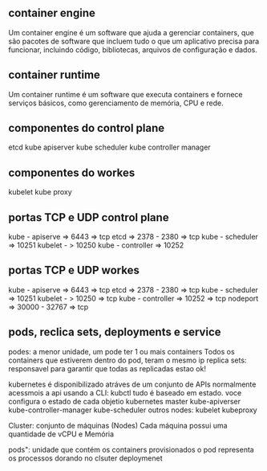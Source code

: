 ## container engine

Um container engine é um software que ajuda a gerenciar containers, que são pacotes de software que incluem tudo o que um aplicativo precisa para funcionar, incluindo código, bibliotecas, arquivos de configuração e dados. 

## container runtime
Um container runtime é um software que executa containers e fornece serviços básicos, como gerenciamento de memória, CPU e rede.

## componentes do control plane 
etcd
kube apiserver
kube scheduler
kube controller manager
## componentes do workes 
kubelet
kube proxy

## portas TCP e UDP control plane
kube - apiserve => 6443 => tcp
etcd => 2378 - 2380 => tcp
kube - scheduler => 10251
kubelet - > 10250
kube - controller => 10252

## portas TCP e UDP workes
kube - apiserve => 6443 => tcp
etcd => 2378 - 2380 => tcp
kube - scheduler => 10251
kubelet - > 10250 => tcp
kube - controller => 10252 => tcp
nodeport => 30000 - 32767 => tcp

## pods, reclica sets, deployments e service
podes: a menor unidade, um pode ter 1 ou mais containers
Todos os containers que estiverem dentro do pod, teram o mesmo ip 
replica sets: responsavel para garantir que todas as replicadas estao ok!  

kubernetes é disponibilizado atráves de um conjunto de APIs
normalmente acessmois a api usando a CLI: kubctl
tudo é baseado em estado. voce configura o estado de cada objetio
kubernetes master
kube-apiverser
kube-controller-manager
kube-scheduler
outros nodes:
kubelet
kubeproxy


Cluster: conjunto de máquinas (Nodes)
Cada máquina possui uma quantidade de vCPU e Memória

pods":  unidade que contém os containers provisionados
o pod representa os processos dorando no clsuter
deploymenet
